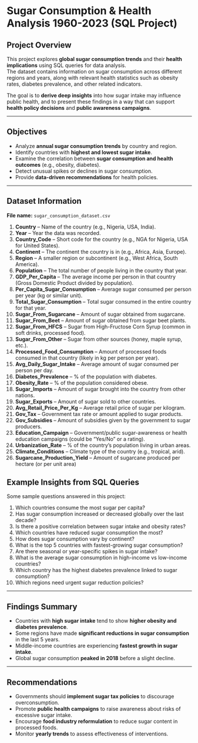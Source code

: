 # Sugar Consumption & Health Analysis 1960-2023 (SQL Project)

## Project Overview
This project explores **global sugar consumption trends** and their **health implications** using SQL queries for data analysis.  
The dataset contains information on sugar consumption across different regions and years, along with relevant health statistics such as obesity rates, diabetes prevalence, and other related indicators.  

The goal is to **derive deep insights** into how sugar intake may influence public health, and to present these findings in a way that can support **health policy decisions** and **public awareness campaigns**.

---

## Objectives
- Analyze **annual sugar consumption trends** by country and region.
- Identify countries with **highest and lowest sugar intake**.
- Examine the correlation between **sugar consumption and health outcomes** (e.g., obesity, diabetes).
- Detect unusual spikes or declines in sugar consumption.
- Provide **data-driven recommendations** for health policies.

---

##  Dataset Information
**File name:** `sugar_consumption_dataset.csv`  

1. **Country** – Name of the country (e.g., Nigeria, USA, India).
2. **Year** – Year the data was recorded.
3. **Country\_Code** – Short code for the country (e.g., NGA for Nigeria, USA for United States).
4. **Continent** – The continent the country is in (e.g., Africa, Asia, Europe).
5. **Region** – A smaller region or subcontinent (e.g., West Africa, South America).
6. **Population** – The total number of people living in the country that year.
7. **GDP\_Per\_Capita** – The average income per person in that country (Gross Domestic Product divided by population).
8. **Per\_Capita\_Sugar\_Consumption** – Average sugar consumed per person per year (kg or similar unit).
9. **Total\_Sugar\_Consumption** – Total sugar consumed in the entire country for that year.
10. **Sugar\_From\_Sugarcane** – Amount of sugar obtained from sugarcane.
11. **Sugar\_From\_Beet** – Amount of sugar obtained from sugar beet plants.
12. **Sugar\_From\_HFCS** – Sugar from High-Fructose Corn Syrup (common in soft drinks, processed food).
13. **Sugar\_From\_Other** – Sugar from other sources (honey, maple syrup, etc.).
14. **Processed\_Food\_Consumption** – Amount of processed foods consumed in that country (likely in kg per person per year).
15. **Avg\_Daily\_Sugar\_Intake** – Average amount of sugar consumed per person per day.
16. **Diabetes\_Prevalence** – % of the population with diabetes.
17. **Obesity\_Rate** – % of the population considered obese.
18. **Sugar\_Imports** – Amount of sugar brought into the country from other nations.
19. **Sugar\_Exports** – Amount of sugar sold to other countries.
20. **Avg\_Retail\_Price\_Per\_Kg** – Average retail price of sugar per kilogram.
21. **Gov\_Tax** – Government tax rate or amount applied to sugar products.
22. **Gov\_Subsidies** – Amount of subsidies given by the government to sugar producers.
23. **Education\_Campaign** – Government/public sugar-awareness or health education campaigns (could be “Yes/No” or a rating).
24. **Urbanization\_Rate** – % of the country’s population living in urban areas.
25. **Climate\_Conditions** – Climate type of the country (e.g., tropical, arid).
26. **Sugarcane\_Production\_Yield** – Amount of sugarcane produced per hectare (or per unit area)

## Example Insights from SQL Queries
Some sample questions answered in this project:
1. Which countries consume the most sugar per capita?
2. Has sugar consumption increased or decreased globally over the last decade?
3. Is there a positive correlation between sugar intake and obesity rates?
4. Which countries have reduced sugar consumption the most?
5. How does sugar consumption vary by continent?
6. What is the top 5 countries with fastest-growing sugar consumption?
7. Are there seasonal or year-specific spikes in sugar intake?
8. What is the average sugar consumption in high-income vs low-income countries?
9. Which country has the highest diabetes prevalence linked to sugar consumption?
10. Which regions need urgent sugar reduction policies?


---

## Findings Summary
- Countries with **high sugar intake** tend to show **higher obesity and diabetes prevalence**.
- Some regions have made **significant reductions in sugar consumption** in the last 5 years.
- Middle-income countries are experiencing **fastest growth in sugar intake**.
- Global sugar consumption **peaked in 2018** before a slight decline.

---

## Recommendations
- Governments should **implement sugar tax policies** to discourage overconsumption.
- Promote **public health campaigns** to raise awareness about risks of excessive sugar intake.
- Encourage **food industry reformulation** to reduce sugar content in processed foods.
- Monitor **yearly trends** to assess effectiveness of interventions.

